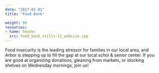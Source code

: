 ```yaml
---
date: "2017-01-01"
title: "Food Bank"

weight: 60
resources:
- name: header
  src: food_bank_stills-11_websize.jpg
---
```


Food insecurity is the leading stressor for families in our local area, and Arbor is stepping up to fill the gap at our local schol & senior center. If you are good at organizing donations, gleaning from markets, or stocking shelves on Wednesday mornings, join us!
